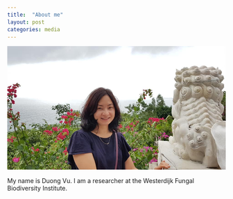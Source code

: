 ```yaml
---
title:  "About me"
layout: post
categories: media
---
```

![Photo_of_DuongVu](portrait_DuongVu_original.jpg)

My name is Duong Vu. I am a researcher at the Westerdijk Fungal Biodiversity Institute.
